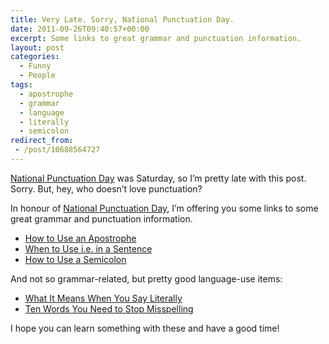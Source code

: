 ```yaml
---
title: Very Late. Sorry, National Punctuation Day.
date: 2011-09-26T09:40:57+00:00
excerpt: Some links to great grammar and punctuation information.
layout: post
categories:
  - Funny
  - People
tags:
  - apostrophe
  - grammar
  - language
  - literally
  - semicolon
redirect_from:
 - /post/10688564727
---
```

[National Punctuation Day](http://www.nationalpunctuationday.com/) was Saturday, so I’m pretty late with this post. Sorry. But, hey, who doesn’t love punctuation?

In honour of [National Punctuation Day](http://www.nationalpunctuationday.com/), I’m offering you some links to some great grammar and punctuation information.

  * [How to Use an Apostrophe](http://theoatmeal.com/comics/apostrophe)
  * [When to Use i.e. in a Sentence](http://theoatmeal.com/comics/ie)
  * [How to Use a Semicolon](http://theoatmeal.com/comics/semicolon)

And not so grammar-related, but pretty good language-use items:

  * [What It Means When You Say Literally](http://theoatmeal.com/comics/literally)
  * [Ten Words You Need to Stop Misspelling](http://theoatmeal.com/comics/misspelling)

I hope you can learn something with these and have a good time!